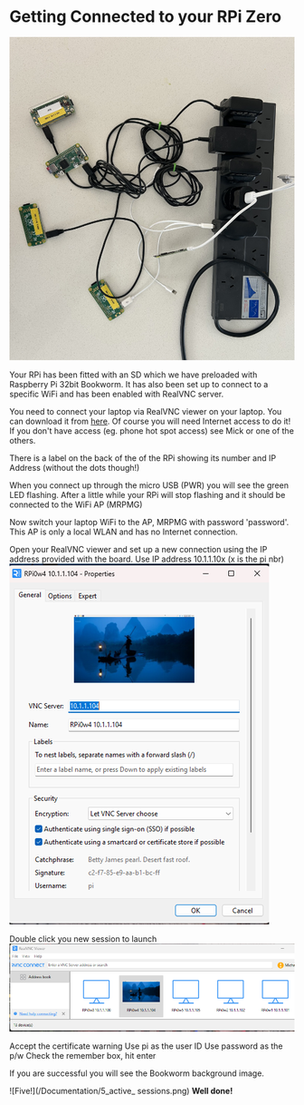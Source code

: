 # Getting Connected to your RPi Zero

![5 RPi's loaded and tested with PSU's](/Documentation/5RPis.jpg)

Your RPi has been fitted with an SD which we have preloaded with Raspberry Pi 32bit Bookworm.  It has also been set up to connect to a specific WiFi and has been enabled with RealVNC server.

You need to connect your laptop via RealVNC viewer on your laptop. You can download it from [here](https://www.realvnc.com/en/connect/download/viewer/).  Of course you will need Internet access to do it!  If you don't have access (eg. phone hot spot access) see Mick or one of the others.

There is a label on the back of the of the RPi showing its number and IP Address (without the dots though!)

When you connect up through the micro USB (PWR) you will see the green LED flashing.
After a little while your RPi will stop flashing and it should be connected to the WiFi AP (MRPMG)

Now switch your laptop WiFi to the AP, MRPMG with password 'password'. This AP is only a local WLAN and has no Internet connection.

Open your RealVNC viewer and set up a new connection using the IP address provided with the board.
   Use IP address 10.1.1.10x (x is the pi nbr)
![A config on RealVNC viewer](/Documentation/RealVNC-Config.png)

   Double click you new session to launch
   ![Select your newly configured session](/Documentation/Session_definitions_on_RealVNC_viewr.png)

   Accept the certificate warning
   Use pi as the user ID
   Use password as the p/w
   Check the remember box, hit enter

If you are successful you will see the Bookworm background image.

![Five!](/Documentation/5_active_ sessions.png)  **Well done!**
